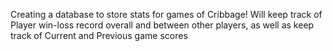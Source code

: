 Creating a database to store stats for games of Cribbage!
Will keep track of Player win-loss record overall and between other players, as well as keep track of Current and Previous game scores
